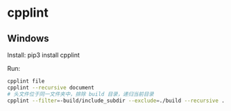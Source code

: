 # cpplint

## Windows

Install: pip3 install cpplint

Run:

```bash
cpplint file
cpplint --recursive document
# 头文件位于同一文件夹中，排除 build 目录，递归当前目录
cpplint --filter=-build/include_subdir --exclude=./build --recursive .
```
